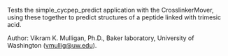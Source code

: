 Tests the simple_cycpep_predict application with the CrosslinkerMover, using these together to predict
structures of a peptide linked with trimesic acid. 

Author: Vikram K. Mulligan, Ph.D., Baker laboratory, University of Washington (vmullig@uw.edu).

